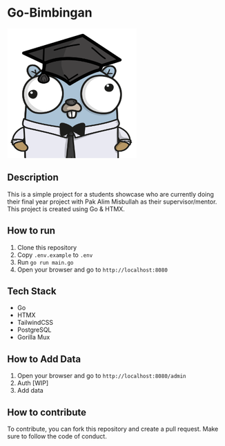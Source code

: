 # Go-Bimbingan

<img src="static/gopher.png" alt="Go-Bimbingan" width="300" height="300">

## Description

This is a simple project for a students showcase who are currently doing their final year project with Pak Alim Misbullah as their supervisor/mentor. This project is created using Go & HTMX.

## How to run

1. Clone this repository
2. Copy `.env.example` to `.env`
3. Run `go run main.go`
4. Open your browser and go to `http://localhost:8080`

## Tech Stack

- Go
- HTMX
- TailwindCSS
- PostgreSQL
- Gorilla Mux

## How to Add Data

1. Open your browser and go to `http://localhost:8080/admin`
2. Auth [WIP]
3. Add data

## How to contribute

To contribute, you can fork this repository and create a pull request. Make sure to follow the code of conduct.
